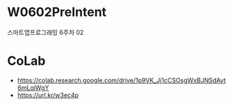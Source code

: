 # W0602PreIntent
스마트앱프로그래밍 6주차 02

# CoLab
- https://colab.research.google.com/drive/1p9VK_Jj1cCSOsgWxBJNSdAyt6mLqjWgY
- https://url.kr/w3ec4p
